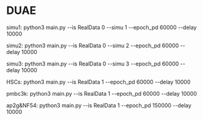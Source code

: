 # DUAE

simu1: python3 main.py --is RealData 0 --simu 1 --epoch_pd 60000 --delay 10000

simu2: python3 main.py --is RealData 0 --simu 2 --epoch_pd 60000 --delay 10000

simu3: python3 main.py --is RealData 0 --simu 3 --epoch_pd 60000 --delay 10000

HSCs: python3 main.py --is RealData 1 --epoch_pd 60000 --delay 10000

pmbc3k: python3 main.py --is RealData 1 --epoch_pd 60000 --delay 10000

ap2g&NF54: python3 main.py --is RealData 1 --epoch_pd 150000 --delay 10000
